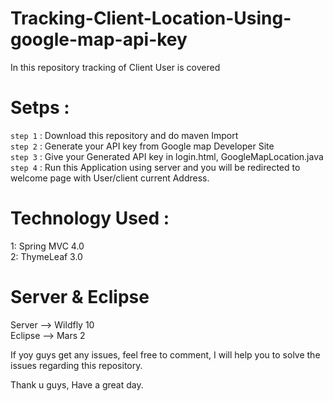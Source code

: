 # Tracking-Client-Location-Using-google-map-api-key

In this repository tracking of Client User is covered

# Setps :
`step 1` : Download this repository and do maven Import                                                                                  
`step 2` : Generate your API key from Google map Developer Site                                                                         
`step 3` : Give your Generated API key in login.html, GoogleMapLocation.java                                                             
`step 4` : Run this Application using server and you will be redirected to welcome page with User/client current Address.

# Technology Used :
 1: Spring MVC 4.0                                                                                                                 
 2: ThymeLeaf 3.0
 
 # Server & Eclipse
  Server  --> Wildfly 10                                                                                                              
  Eclipse --> Mars 2
  
  
  
  
                                                                                                                                       
 If yoy guys get any issues, feel free to comment, I will help you to solve the issues regarding this repository.
 
 Thank u guys, Have a great day.
 
 
 
 

